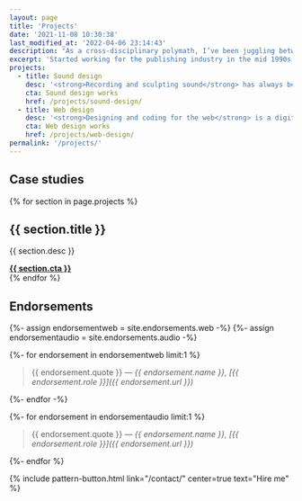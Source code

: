 ```yaml
---
layout: page
title: 'Projects'
date: '2021-11-08 10:30:38'
last_modified_at: '2022-04-06 23:14:43'
description: "As a cross-disciplinary polymath, I’ve been juggling between design and audio since the early 1990s. Here is some of my work as a sound and web designer."
excerpt: 'Started working for the publishing industry in the mid 1990s while graduating as a musician. After learning web design, I alternated jobs between sound designer and front-end developer roles. <a href="/resume/" title="Check out my resume">Check out my resume</a>.'
projects:
  - title: Sound design
    desc: '<strong>Recording and sculpting sound</strong> has always been a massive creative push. Creating a story with sounds, whether as a bassist, producer, game composer or editor is a constant source of excitement.'
    cta: Sound design works
    href: /projects/sound-design/
  - title: Web design
    desc: '<strong>Designing and coding for the web</strong> is a digital evolution of my past experience with the printed page. I strive for accessibility and sustainability through exceptional optimization.'
    cta: Web design works
    href: /projects/web-design/
permalink: '/projects/'
---
```

<section class="h-feed m2m-entry my-5 pb-3">
  <h2 class="visually-hidden">Case studies</h2>
  <div class="card-group pb-3">
    <div class="row row-cols-1 row-cols-md-2 gx-4 gy-4">
      {% for section in page.projects %}
        <div class="col m2m-transition-opacity-03s">
        <div class="card h-100 pt-2 pb-3 px-3 m2m-transition-opacity-03s">
          <div class="card-body text-center">
            <h2 class="h1 fs-3 text-uppercase mt-0">{{ section.title }}</h2>
            <p class="fs-5 card-text text-start">{{ section.desc }}</p>
          </div>
          <div class="card-footer text-center">
            <a class="stretched-link btn btn-lg btn-m2m btn-m2m-cta text-decoration-none fw-bold" href="{{ section.href }}"><span class="fs-5 initialism"><strong>{{ section.cta }}</strong></span></a>
          </div>
        </div>
      </div>
      {% endfor %}
    </div>
  </div>
</section>

## Endorsements

{%- assign endorsementweb = site.endorsements.web -%}
{%- assign endorsementaudio = site.endorsements.audio -%}

{%- for endorsement in endorsementweb limit:1 %}

> {{ endorsement.quote }}
> <cite>&mdash; {{ endorsement.name }}, [{{ endorsement.role }}]({{ endorsement.url }})</cite>

{%- endfor -%}

{%- for endorsement in endorsementaudio limit:1 %}

> {{ endorsement.quote }}
> <cite>&mdash; {{ endorsement.name }}, [{{ endorsement.role }}]({{ endorsement.url }})</cite>

{%- endfor %}

{% include pattern-button.html link="/contact/" center=true text="Hire me" %}